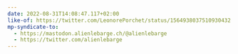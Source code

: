 ```yaml
---
date: 2022-08-31T14:08:47.117+02:00
like-of: https://twitter.com/LeonorePorchet/status/1564938037510930432
mp-syndicate-to:
  - https://mastodon.alienlebarge.ch/@alienlebarge
  - https://twitter.com/alienlebarge
---
```

